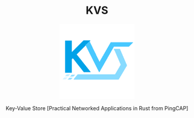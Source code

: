 <h1 align="center">KVS</h1>
<p align="center">
    <img width="200" alt="Logo" src="extra/logo.png">
</p>
<p align="center">
Key-Value Store [Practical Networked Applications in Rust from PingCAP]
</p>